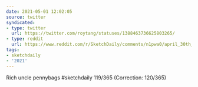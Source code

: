 ```yaml
---
date: 2021-05-01 12:02:05
source: twitter
syndicated:
- type: twitter
  url: https://twitter.com/roytang/statuses/1388463736625803265/
- type: reddit
  url: https://www.reddit.com/r/SketchDaily/comments/n1pwa0/april_30th_famous_fox_facilitates_fancy_flounder/gwj81f1/
tags:
- sketchdaily
- '2021'
---
```


Rich uncle pennybags #sketchdaily 119/365 (Correction: 120/365)